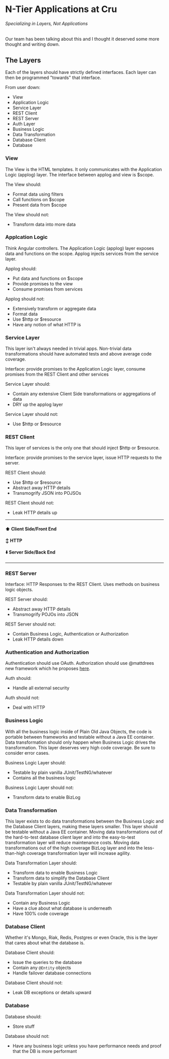 # N-Tier Applications at Cru
###### Specializing in Layers, Not Applications

Our team has been talking about this and I thought it deserved some more thought and writing down. 

## The Layers
Each of the layers should have strictly defined interfaces. Each layer can then be programmed "towards" that interface.

From user down:
- View
- Application Logic
- Service Layer
- REST Client
- REST Server
- Auth Layer
- Business Logic
- Data Transformation
- Database Client
- Database

### View
The View is the HTML templates. It only communicates with the Application Logic (applog) layer. The interface between applog and view is $scope.

The View should:
- Format data using filters
- Call functions on $scope
- Present data from $scope

The View should not:
- Transform data into more data

### Applcation Logic
Think Angular controllers. The Application Logic (applog) layer exposes data and functions on the scope. Applog injects services from the service layer.

Applog should:
- Put data and functions on $scope
- Provide promises to the view
- Consume promises from services

Applog should not:
- Extensively transform or aggregate data
- Format data
- Use $http or $resource
- Have any notion of what HTTP is

### Service Layer
This layer isn't always needed in trivial apps. Non-trivial data transformations should have automated tests and above average code coverage. 

Interface: provide promises to the Application Logic layer, consume promises from the REST Client and other services

Service Layer should:
- Contain any extensive Client Side transformations or aggregations of data
- DRY up the applog layer

Service Layer should not:
- Use $http or $resource

### REST Client
This layer of services is the only one that should inject $http or $resource.

Interface: provide promises to the service layer, issue HTTP requests to the server.

REST Client should:
- Use $http or $resource
- Abstract away HTTP details
- Transmogrify JSON into POJSOs

REST Client should not:
- Leak HTTP details up

--------------
#### :arrow_up: Client Side/Front End
#### :arrow_up_down: HTTP
#### :arrow_down: Server Side/Back End
--------------

### REST Server
Interface: HTTP Responses to the REST Client. Uses methods on business logic objects.

REST Server should:
- Abstract away HTTP details
- Transmogrify POJOs into JSON

REST Server should not:
- Contain Business Logic, Authentication or Authorization
- Leak HTTP details down

### Authentication and Authorization
Authentication should use OAuth. Authorization should use @mattdrees new framework which he proposes [here](https://gist.github.com/mattdrees/5532475).

Auth should:
- Handle all external security

Auth should not:
- Deal with HTTP

### Business Logic
With all the business logic inside of Plain Old Java Objects, the code is portable between frameworks and testable without a Java EE container. Data transformation should only happen when Business Logic drives the transformation. This layer deserves very high code coverage. Be sure to consider error cases.

Business Logic Layer should:
- Testable by plain vanilla JUnit/TestNG/whatever
- Contains all the business logic

Business Logic Layer should not:
- Transform data to enable BizLog

### Data Transformation
This layer exists to do data transformations between the Business Logic and the Database Client layers, making these layers smaller. This layer should be testable without a Java EE container. Moving data transformations out of the hard-to-test database client layer and into the easy-to-test transformation layer will reduce maintenance costs. Moving data transformations out of the high coverage BizLog layer and into the less-than-high coverage transformation layer will increase agility.

Data Transformation Layer should:
- Transform data to enable Business Logic
- Transform data to simplify the Database Client
- Testable by plain vanilla JUnit/TestNG/whatever

Data Transformation Layer should not:
- Contain any Business Logic
- Have a clue about what database is underneath
- Have 100% code coverage

### Database Client
Whether it's Mongo, Riak, Redis, Postgres or even Oracle, this is the layer that cares about what the database is.

Database Client should:
- Issue the queries to the database
- Contain any `@Entity` objects
- Handle failover database connections

Database Client should not:
- Leak DB exceptions or details upward

### Database

Database should:
- Store stuff

Database should not:
- Have any business logic unless you have performance needs and proof that the DB is more performant

